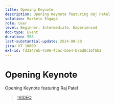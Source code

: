 ```yaml
---
title: Opening Keynote
description: Opening Keynote featuring Raj Patel
solution: Marketo Engage
role: User
level: Beginner, Intermediate, Experienced
doc-type: Event
duration: 558
last-substantial-update: 2024-08-30
jira: KT-16009
exl-id: fd3247eb-4596-4cac-bbe4-b7ad8c1bf6b2
---
```

# Opening Keynote

Opening Keynote featuring Raj Patel

>[!VIDEO](https://video.tv.adobe.com/v/3432957/?learn=on)
